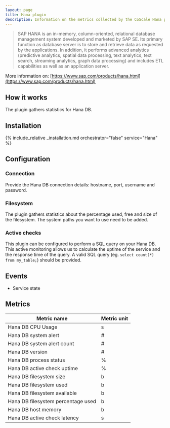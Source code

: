 ```yaml
---
layout: page
title: Hana plugin
description: Information on the metrics collected by the CoScale Hana plugin.
---
```


>  SAP HANA is an in-memory, column-oriented, relational database management system developed and marketed by SAP SE. Its primary function as database server is to store and retrieve data as requested by the applications. In addition, it performs advanced analytics (predictive analytics, spatial data processing, text analytics, text search, streaming analytics, graph data processing) and includes ETL capabilities as well as an application server.

More information on: [https://www.sap.com/products/hana.html](https://www.sap.com/products/hana.html)

## How it works

The plugin gathers statistics for Hana DB.

## Installation

{% include_relative _installation.md orchestrator="false" service="Hana" %}

## Configuration

### Connection

Provide the Hana DB connection details: hostname, port, username and password.

### Filesystem

The plugin gathers statistics about the percentage used, free and size of the filesystem. The system paths you want to use need to be added.

### Active checks

This plugin can be configured to perform a SQL query on your Hana DB. This active monitoring allows us to calculate the uptime of the service and the response time of the query.
A valid SQL query (eg. `select count(*) from my_table;`) should be provided.

## Events

* Service state

## Metrics

| Metric name                        | Metric unit |
|------------------------------------|-------------|
| Hana DB CPU Usage                  | s           |
| Hana DB system alert               | #           |
| Hana DB system alert count         | #           |
| Hana DB version                    | #           |
| Hana DB process status             | %           |
| Hana DB active check uptime        | %           |
| Hana DB filesystem size            | b           |
| Hana DB filesystem used            | b           |
| Hana DB filesystem available       | b           |
| Hana DB filesystem percentage used | b           |
| Hana DB host memory                | b           |
| Hana DB active check latency       | s           |
